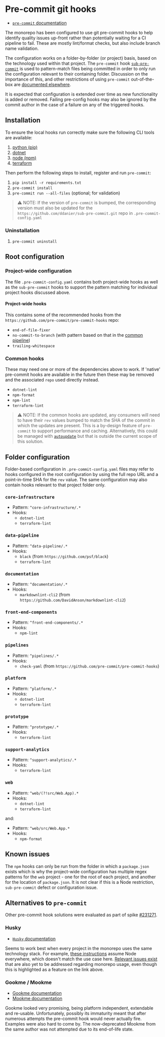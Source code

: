 # Pre-commit git hooks

- [`pre-commit` documentation](https://pre-commit.com/)

The monorepo has been configured to use git pre-commit hooks to help identify quality issues up-front rather than potentially waiting for a CI pipeline to fail.
These are mostly lint/format checks, but also include branch name validation.

The configuration works on a folder-by-folder (or project) basis, based on the technology used within that project.
The `pre-commit` hook [`sub-pre-commit`](https://github.com/ddanier/sub-pre-commit) is used to pattern-match files being committed in order to only run the configuration relevant to their containing folder.
Discussion on the importance of this, and other restrictions of using `pre-commit` out-of-the-box are [documented elsewhere](https://medium.com/@david.danier/about-pre-commit-when-working-with-monorepos-8d9aaa23ab08).

It is expected that configuration is extended over time as new functionality is added or removed. Failing pre-config hooks may also be ignored by the commit author in the case of a failure on any of the triggered hooks.

## Installation

To ensure the local hooks run correctly make sure the following CLI tools are available:

1. [python (pip)](https://www.python.org/downloads/)
2. [dotnet](https://learn.microsoft.com/en-us/dotnet/core/install/)
3. [node (npm)](https://nodejs.org/en/download)
4. [terraform](https://developer.hashicorp.com/terraform/install)

Then perform the following steps to install, register and run `pre-commit`:

1. `pip install -r requirements.txt`
2. `pre-commit install`
3. `pre-commit run --all-files` (optional; for validation)

> ⚠️ NOTE: If the version of `pre-commit` is bumped, the corresponding version must also be updated for the `https://github.com/ddanier/sub-pre-commit.git` repo in `.pre-commit-config.yaml`

### Uninstallation

1. `pre-commit uninstall`

## Root configuration

### Project-wide configuration

The file `.pre-commit-config.yaml` contains both project-wide hooks as well as the `sub-pre-commit` hooks to support the pattern matching for individual project hooks discussed above.

#### Project-wide hooks

This contains some of the recommended hooks from the `https://github.com/pre-commit/pre-commit-hooks` repo:

- `end-of-file-fixer`
- `no-commit-to-branch` (with pattern based on that in the [common pipeline](../../pipelines/common/validate-branch.yaml))
- `trailing-whitespace`

### Common hooks

These may need one or more of the dependencies above to work.
If 'native' pre-commit hooks are available in the future then these may be removed and the associated `repo` used directly instead.

- `dotnet-lint`
- `npm-format`
- `npm-lint`
- `terraform-lint`

> ⚠️ NOTE: If the common hooks are updated, any consumers will need to have their `rev` values bumped to match the SHA of the commit in which the updates are present. This is a by-design feature of `pre-commit` to support performance and caching. Alternatively, this could be managed with [`autoupdate`](https://pre-commit.com/#using-the-latest-version-for-a-repository) but that is outside the current scope of this solution.

## Folder configuration

Folder-based configuration in `.pre-commit-config.yaml` files may refer to hooks configured in the root configuration by using the full repo URL and a point-in-time SHA for the `rev` value.
The same configuration may also contain hooks relevant to that project folder only.

### `core-infrastructure`

- Pattern: `^core-infrastructure/.*`
- Hooks:
  - `dotnet-lint`
  - `terraform-lint`

### `data-pipeline`

- Pattern: `^data-pipeline/.*`
- Hooks:
  - `black` (from `https://github.com/psf/black`)
  - `terraform-lint`

### `documentation`

- Pattern: `^documentation/.*`
- Hooks:
  - `markdownlint-cli2` (from `https://github.com/DavidAnson/markdownlint-cli2`)

### `front-end-components`

- Pattern: `^front-end-components/.*`
- Hooks:
  - `npm-lint`

### `pipelines`

- Pattern: `^pipelines/.*`
- Hooks:
  - `check-yaml` (from `https://github.com/pre-commit/pre-commit-hooks`)

### `platform`

- Pattern: `^platform/.*`
- Hooks:
  - `dotnet-lint`
  - `terraform-lint`

### `prototype`

- Pattern: `^prototype/.*`
- Hooks:
  - `terraform-lint`

### `support-analytics`

- Pattern: `^support-analytics/.*`
- Hooks:
  - `terraform-lint`

### `web`

- Pattern: `^web/(?!src/Web.App).*`
- Hooks:
  - `dotnet-lint`
  - `terraform-lint`

and:

- Pattern: `^web/src/Web.App.*`
- Hooks:
  - `npm-format`

## Known issues

The `npm` hooks can only be run from the folder in which a `package.json` exists which is why the project-wide configuration has multiple regex patterns for the `web` project - one for the root of each project, and another for the location of `package.json`. It is not clear if this is a Node restriction, `sub-pre-commit` defect or configuration issue.

## Alternatives to `pre-commit`

Other pre-commit hook solutions were evaluated as part of spike [#231271](https://dfe-ssp.visualstudio.com/s198-DfE-Benchmarking-service/_workitems/edit/231271).

### Husky

- [`Husky` documentation](https://typicode.github.io/husky/)

Seems to work best when every project in the monorepo uses the same technology stack. For example, [these instructions](https://dev.to/mimafogeus2/enforce-git-hooks-in-monorepos-with-husky-but-how-3fma) assume Node everywhere, which doesn't match the use case here. [Relevant issues exist](https://github.com/typicode/husky/issues/1510) that are also yet to be addressed regarding monorepo usage, even though this is highlighted as a feature on the link above.

### Gookme / Mookme

- [Gookme documentation](https://lmaxence.github.io/gookme/)
- [Mookme documentation](https://mookme.org/)

Gookme looked very promising, being platform independent, extendable and re-usable. Unfortunately, possibly its immaturity meant that after numerous attempts the pre-commit hook would never actually fire. Examples were also hard to come by. The now-deprecated Mookme from the same author was not attempted due to its end-of-life state.

